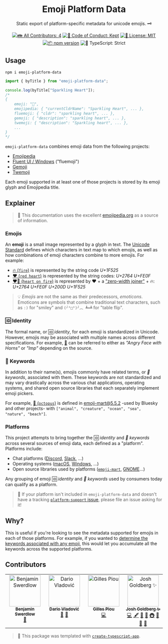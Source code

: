 <h1 align="center">Emoji Platform Data</h1>

<p align="center">Static export of platform-specific metadata for unicode emojis. 🗝️</p>

<p align="center">
	<!-- prettier-ignore-start -->
	<!-- ALL-CONTRIBUTORS-BADGE:START - Do not remove or modify this section -->
	<a href="#contributors" target="_blank"><img alt="👪 All Contributors: 4" src="https://img.shields.io/badge/%F0%9F%91%AA_all_contributors-4-21bb42.svg" /></a>
<!-- ALL-CONTRIBUTORS-BADGE:END -->
	<!-- prettier-ignore-end -->
	<a href="https://github.com/JoshuaKGoldberg/emoji-platform-data/blob/main/.github/CODE_OF_CONDUCT.md" target="_blank"><img alt="🤝 Code of Conduct: Kept" src="https://img.shields.io/badge/%F0%9F%A4%9D_code_of_conduct-kept-21bb42" /></a>
	<a href="https://github.com/JoshuaKGoldberg/emoji-platform-data/blob/main/LICENSE.md" target="_blank"><img alt="📝 License: MIT" src="https://img.shields.io/badge/%F0%9F%93%9D_license-MIT-21bb42.svg"></a>
	<a href="http://npmjs.com/package/emoji-platform-data"><img alt="📦 npm version" src="https://img.shields.io/npm/v/emoji-platform-data?color=21bb42&label=%F0%9F%93%A6%20npm" /></a>
	<img alt="💪 TypeScript: Strict" src="https://img.shields.io/badge/%F0%9F%92%AA_typescript-strict-21bb42.svg" />
</p>

## Usage

```shell
npm i emoji-platform-data
```

```ts
import { byTitle } from "emoji-platform-data";

console.log(byTitle["Sparkling Heart"]);
/*
{
	emoji: "💖",
	emojipedia: { "currentCldrName": "Sparkling Heart", ... },
	fluemoji: { "cldr": "sparkling heart", ... },
	gemoji: { "description": "sparkling heart", ... },
	twemoji: { "description": "Sparkling heart", ... },
	...
}
*/
```

`emoji-platform-data` combines emoji data from the following projects:

- [Emojipedia](https://github.com/JoshuaKGoldberg/emojipedia)
- [Fluent UI / Windows](https://github.com/microsoft/fluentui-emoji) ("fluemoji")
- [Gemoji](https://github.com/wooorm/gemoji)
- [Twemoji](https://raw.githubusercontent.com/twitter/twemoji-parser)

Each emoji supported in at least one of those projects is stored by its emoji glyph and Emojipedia title.

## Explainer

> 📙 This documentation uses the excellent [emojipedia.org](https://emojipedia.org) as a source of information.

### Emojis

An **emoji** is a small image represented by a glyph in text.
The [Unicode Standard](https://unicode.org/standard/standard.html) defines which characters in text map to which emojis, as well as how combinations of emoji characters combine to more emojis.
For example:

- [🔥 (`fire`)](https://emojipedia.org/fire) is represented by the string code _U+1F525_
- [❤️ (`red heart`)](https://emojipedia.org/red-heart) is represented by the string codes: _U+2764_ _U+FE0F_
- [❤️‍🔥 (`heart on fire`)](https://emojipedia.org/heart-on-fire) is represented by ❤️ + a ["zero-width joiner"](https://emojipedia.org/zero-width-joiner) + 🔥: _U+2764 U+FE0F U+200D U+1F525_

> 💡 _Emojis_ are not the same as their predecessors, _emoticons_.
> Emoticons are symbols that combine traditional text characters, such as `:)` for "smiley" and `(╯°□°)╯︵ ┻━┻` for "table flip".

### 🆔 Identity

The formal name, or 🆔 _identity_, for each emoji is standardized in Unicode.
However, emojis may be associated with multiple names across different specifications.
For example, [👿](https://emojipedia.org/angry-face-with-horns) can be referred to either as _"Angry Face with Horns"_ or _"Imp"_ depending on the source.

### 🔗 Keywords

In addition to their name(s), emojis commonly have related terms, or _🔗 keywords_, associated with them.
These keywords are not standardized and may vary drastically across the various chat applications, operating systems, and shared open source libraries that each separately implement emoji pickers.

For example, [🐙 (`octopus`)](https://emojipedia.org/octopus) is defined in [emoji-mart@5.5.2](https://github.com/missive/emoji-mart/tree/21a2708be931c0dd16d6d0e96b47a45503576ac5/) -used by Bluesky and other projects- with `["animal", "creature", "ocean", "sea", "nature", "beach"]`.

### Platforms

This project attempts to bring together the 🆔 _identity_ and _🔗 keywords_ across several sources of emoji data, each defined as a "platform".
Platforms include:

- Chat platforms ([Discord](https://github.com/JoshuaKGoldberg/emoji-platform-data/issues/16), [Slack](https://github.com/JoshuaKGoldberg/emoji-platform-data/issues/7), ...)
- Operating systems ([macOS](https://github.com/JoshuaKGoldberg/emoji-platform-data/issues/5), [Windows](https://github.com/JoshuaKGoldberg/emoji-platform-data/issues/6), ...)
- Open source libraries used by platforms ([`emoji-mart`](https://github.com/JoshuaKGoldberg/emoji-platform-data/issues/14), [GNOME](https://github.com/JoshuaKGoldberg/emoji-platform-data/issues/9)...)

Any grouping of emoji 🆔 _identity_ and _🔗 keywords_ used by consumers today can qualify as a platform.

> 🚀 If your platform isn't included in `emoji-platform-data` and doesn't have a tracking [`platform-support` issue](https://github.com/JoshuaKGoldberg/emoji-platform-data/issues?q=is%3Aissue+is%3Aopen+label%3A%22platform+support%22), please file an issue asking for it!

## Why?

This is useful if you're looking to see the metadata supported for emojis in each of those platforms.
For example, if you wanted to [determine the keywords associated with any emoji](https://github.com/muan/emojilib/issues/194), this would let you accumulate all the keywords across the supported platforms.

## Contributors

<!-- spellchecker: disable -->
<!-- ALL-CONTRIBUTORS-LIST:START - Do not remove or modify this section -->
<!-- prettier-ignore-start -->
<!-- markdownlint-disable -->
<table>
  <tbody>
    <tr>
      <td align="center" valign="top" width="14.28%"><a href="https://github.com/theswerd"><img src="https://avatars.githubusercontent.com/u/38309438?v=4?s=100" width="100px;" alt="Benjamin Swerdlow"/><br /><sub><b>Benjamin Swerdlow</b></sub></a><br /><a href="#ideas-theswerd" title="Ideas, Planning, & Feedback">🤔</a></td>
      <td align="center" valign="top" width="14.28%"><a href="https://github.com/vladimyr"><img src="https://avatars.githubusercontent.com/u/1170440?v=4?s=100" width="100px;" alt="Dario Vladović"/><br /><sub><b>Dario Vladović</b></sub></a><br /><a href="#ideas-vladimyr" title="Ideas, Planning, & Feedback">🤔</a> <a href="https://github.com/JoshuaKGoldberg/emoji-platform-data/commits?author=vladimyr" title="Documentation">📖</a></td>
      <td align="center" valign="top" width="14.28%"><a href="http://piou.io"><img src="https://avatars.githubusercontent.com/u/3654180?v=4?s=100" width="100px;" alt="Gilles Piou"/><br /><sub><b>Gilles Piou</b></sub></a><br /><a href="https://github.com/JoshuaKGoldberg/emoji-platform-data/commits?author=pioug" title="Code">💻</a></td>
      <td align="center" valign="top" width="14.28%"><a href="http://www.joshuakgoldberg.com/"><img src="https://avatars.githubusercontent.com/u/3335181?v=4?s=100" width="100px;" alt="Josh Goldberg ✨"/><br /><sub><b>Josh Goldberg ✨</b></sub></a><br /><a href="https://github.com/JoshuaKGoldberg/emoji-platform-data/commits?author=JoshuaKGoldberg" title="Code">💻</a> <a href="#content-JoshuaKGoldberg" title="Content">🖋</a> <a href="https://github.com/JoshuaKGoldberg/emoji-platform-data/commits?author=JoshuaKGoldberg" title="Documentation">📖</a> <a href="#ideas-JoshuaKGoldberg" title="Ideas, Planning, & Feedback">🤔</a> <a href="#infra-JoshuaKGoldberg" title="Infrastructure (Hosting, Build-Tools, etc)">🚇</a> <a href="#maintenance-JoshuaKGoldberg" title="Maintenance">🚧</a> <a href="#projectManagement-JoshuaKGoldberg" title="Project Management">📆</a> <a href="#tool-JoshuaKGoldberg" title="Tools">🔧</a></td>
    </tr>
  </tbody>
</table>

<!-- markdownlint-restore -->
<!-- prettier-ignore-end -->

<!-- ALL-CONTRIBUTORS-LIST:END -->
<!-- spellchecker: enable -->

<!-- You can remove this notice if you don't want it 🙂 no worries! -->

> 💙 This package was templated with [`create-typescript-app`](https://github.com/JoshuaKGoldberg/create-typescript-app).
